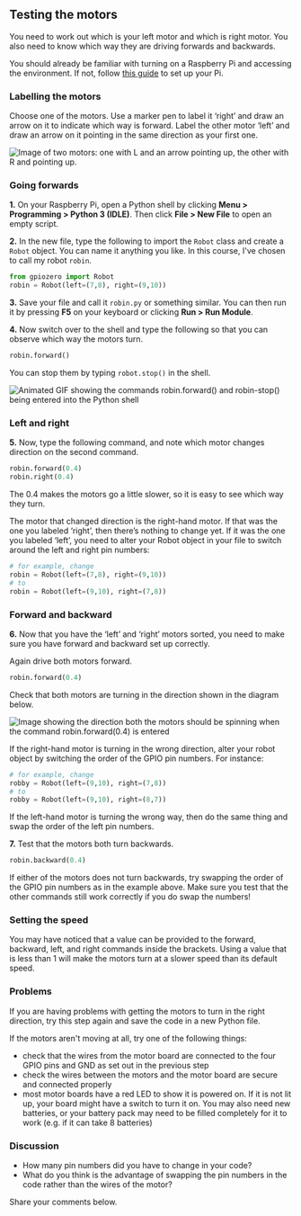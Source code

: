 [comment]: # (
Is this step open? Y/N
If so, short description of this step:
Related links:
Related files:
)

## Testing the motors

You need to work out which is your left motor and which is right motor. You also need to know which way they are driving forwards and backwards.

You should already be familiar with turning on a Raspberry Pi and accessing the environment. If not, follow [this guide](https://projects.raspberrypi.org/en/projects/raspberry-pi-getting-started) to set up your Pi.

### Labelling the motors

Choose one of the motors. Use a marker pen to label it ‘right’ and draw an arrow on it to indicate which way is forward. Label the other motor ‘left’ and draw an arrow on it pointing in the same direction as your first one.

![Image of two motors: one with L and an arrow pointing up, the other with R and pointing up.](images/)

### Going forwards

**1.** On your Raspberry Pi, open a Python shell by clicking **Menu > Programming > Python 3 (IDLE)**. Then click **File > New File** to open an empty script.

**2.** In the new file, type the following to import the `Robot` class and create a `Robot` object. You can name it anything you like. In this course, I've chosen to call my robot `robin`.
<!-- can you name it robot or Robot?? -->

~~~ python
from gpiozero import Robot
robin = Robot(left=(7,8), right=(9,10))
~~~

**3.** Save your file and call it `robin.py` or something similar. You can then run it by pressing **F5** on your keyboard or clicking **Run > Run Module**.

**4.** Now switch over to the shell and type the following so that you can observe which way the motors turn.

~~~ python
robin.forward()
~~~

You can stop them by typing `robot.stop()` in the shell.

<!-- Return, Enter, new line - is it necessary to specify? -->

![Animated GIF showing the commands robin.forward() and robin-stop() being entered into the Python shell](images/)

### Left and right

**5.** Now, type the following command, and note which motor changes direction on the second command.

~~~ python
robin.forward(0.4)
robin.right(0.4)
~~~

The 0.4 makes the motors go a little slower, so it is easy to see which way they turn.

The motor that changed direction is the right-hand motor. If that was the one you labeled ‘right’, then there’s nothing to change yet. If it was the one you labeled ‘left’, you need to alter your Robot object in your file to switch around the left and right pin numbers:

~~~ python
# for example, change
robin = Robot(left=(7,8), right=(9,10))
# to
robin = Robot(left=(9,10), right=(7,8))
~~~

### Forward and backward

**6.** Now that you have the ‘left’ and ‘right’ motors sorted, you need to make sure you have forward and backward set up correctly.

Again drive both motors forward.

~~~ python
robin.forward(0.4)
~~~

Check that both motors are turning in the direction shown in the diagram below.

![Image showing the direction both the motors should be spinning when the command robin.forward(0.4) is entered](images/)

If the right-hand motor is turning in the wrong direction, alter your robot object by switching the order of the GPIO pin numbers. For instance:

~~~ python
# for example, change
robby = Robot(left=(9,10), right=(7,8))
# to
robby = Robot(left=(9,10), right=(8,7))
~~~

If the left-hand motor is turning the wrong way, then do the same thing and swap the order of the left pin numbers.

**7.** Test that the motors both turn backwards.

~~~ python
robin.backward(0.4)
~~~

If either of the motors does not turn backwards, try swapping the order of the GPIO pin numbers as in the example above. Make sure you test that the other commands still work correctly if you do swap the numbers!

### Setting the speed

You may have noticed that a value can be provided to the forward, backward, left, and right commands inside the brackets. Using a value that is less than 1 will make the motors turn at a slower speed than its default speed.

### Problems

If you are having problems with getting the motors to turn in the right direction, try this step again and save the code in a new Python file.

If the motors aren't moving at all, try one of the following things:

+ check that the wires from the motor board are connected to the four GPIO pins and GND as set out in the previous step
+ check the wires between the motors and the motor board are secure and connected properly
+ most motor boards have a red LED to show it is powered on. If it is not lit up, your board might have a switch to turn it on. You may also need new batteries, or your battery pack may need to be filled completely for it to work (e.g. if it can take 8 batteries)

### Discussion

+ How many pin numbers did you have to change in your code?
+ What do you think is the advantage of swapping the pin numbers in the code rather than the wires of the motor?

Share your comments below.
